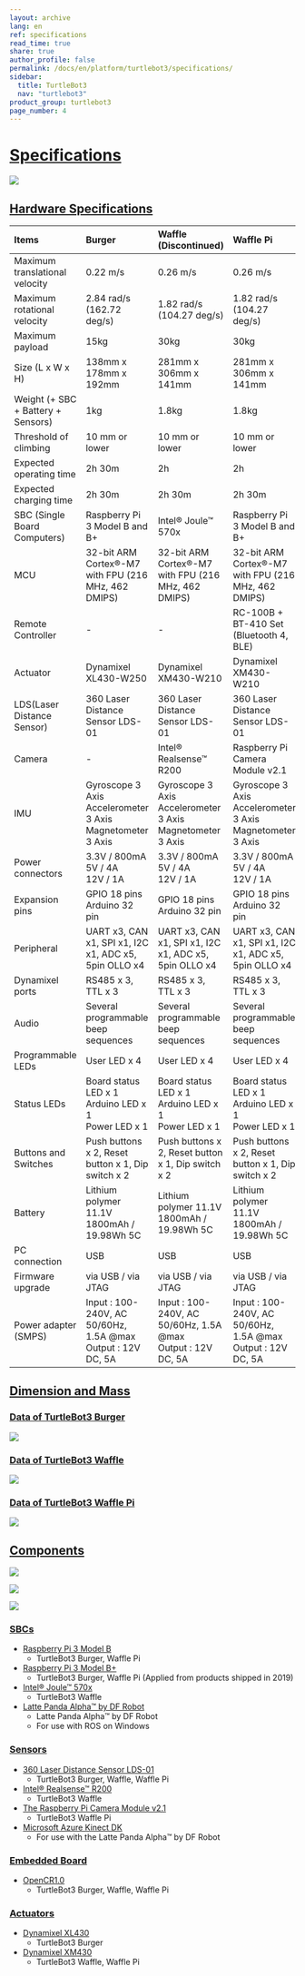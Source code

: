 ```yaml
---
layout: archive
lang: en
ref: specifications
read_time: true
share: true
author_profile: false
permalink: /docs/en/platform/turtlebot3/specifications/
sidebar:
  title: TurtleBot3
  nav: "turtlebot3"
product_group: turtlebot3
page_number: 4
---
```


<div style="counter-reset: h1 3"></div>

# [Specifications](#specifications)

![](/assets/images/platform/turtlebot3/hardware_setup/turtlebot3_models.png)

## [Hardware Specifications](#hardware-specifications)

| Items                              | Burger                                                              | Waffle (Discontinued)                                               | Waffle Pi                                                           |
| :--------------------------------- | :------------------------------------------------------------------ | :------------------------------------------------------------------ | :------------------------------------------------------------------ |
| Maximum translational velocity     | 0.22 m/s                                                            | 0.26 m/s                                                            | 0.26 m/s                                                            |
| Maximum rotational velocity        | 2.84 rad/s (162.72 deg/s)                                           | 1.82 rad/s (104.27 deg/s)                                           | 1.82 rad/s (104.27 deg/s)                                           |
| Maximum payload                    | 15kg                                                                | 30kg                                                                | 30kg                                                                |
| Size (L x W x H)                   | 138mm x 178mm x 192mm                                               | 281mm x 306mm x 141mm                                               | 281mm x 306mm x 141mm                                               |
| Weight (+ SBC + Battery + Sensors) | 1kg                                                                 | 1.8kg                                                               | 1.8kg                                                               |
| Threshold of climbing              | 10 mm or lower                                                      | 10 mm or lower                                                      | 10 mm or lower                                                      |
| Expected operating time            | 2h 30m                                                              | 2h                                                                  | 2h                                                                  |
| Expected charging time             | 2h 30m                                                              | 2h 30m                                                              | 2h 30m                                                              |
| SBC (Single Board Computers)       | Raspberry Pi 3 Model B and B+                                       | Intel® Joule™ 570x                                                  | Raspberry Pi 3 Model B and B+                                       |
| MCU                                | 32-bit ARM Cortex®-M7 with FPU (216 MHz, 462 DMIPS)                 | 32-bit ARM Cortex®-M7 with FPU (216 MHz, 462 DMIPS)                 | 32-bit ARM Cortex®-M7 with FPU (216 MHz, 462 DMIPS)                 |
| Remote Controller                  | -                                                                   | -                                                                   | RC-100B + BT-410 Set (Bluetooth 4, BLE)                             |
| Actuator                           | Dynamixel XL430-W250                                                | Dynamixel XM430-W210                                                | Dynamixel XM430-W210                                                |
| LDS(Laser Distance Sensor)         | 360 Laser Distance Sensor LDS-01                                    | 360 Laser Distance Sensor LDS-01                                    | 360 Laser Distance Sensor LDS-01                                    |
| Camera                             | -                                                                   | Intel® Realsense™ R200                                              | Raspberry Pi Camera Module v2.1                                     |
| IMU                                | Gyroscope 3 Axis<br />Accelerometer 3 Axis<br />Magnetometer 3 Axis | Gyroscope 3 Axis<br />Accelerometer 3 Axis<br />Magnetometer 3 Axis | Gyroscope 3 Axis<br />Accelerometer 3 Axis<br />Magnetometer 3 Axis |
| Power connectors                   | 3.3V / 800mA<br />5V / 4A<br />12V / 1A                             | 3.3V / 800mA<br />5V / 4A<br />12V / 1A                             | 3.3V / 800mA<br />5V / 4A<br />12V / 1A                             |
| Expansion pins                     | GPIO 18 pins<br />Arduino 32 pin                                    | GPIO 18 pins<br />Arduino 32 pin                                    | GPIO 18 pins<br />Arduino 32 pin                                    |
| Peripheral                         | UART x3, CAN x1, SPI x1, I2C x1, ADC x5, 5pin OLLO x4               | UART x3, CAN x1, SPI x1, I2C x1, ADC x5, 5pin OLLO x4               | UART x3, CAN x1, SPI x1, I2C x1, ADC x5, 5pin OLLO x4               |
| Dynamixel ports                    | RS485 x 3, TTL x 3                                                  | RS485 x 3, TTL x 3                                                  | RS485 x 3, TTL x 3                                                  |
| Audio                              | Several programmable beep sequences                                 | Several programmable beep sequences                                 | Several programmable beep sequences                                 |
| Programmable LEDs                  | User LED x 4                                                        | User LED x 4                                                        | User LED x 4                                                        |
| Status LEDs                        | Board status LED x 1<br />Arduino LED x 1<br />Power LED x 1        | Board status LED x 1<br />Arduino LED x 1<br />Power LED x 1        | Board status LED x 1<br />Arduino LED x 1<br />Power LED x 1        |
| Buttons and Switches               | Push buttons x 2, Reset button x 1, Dip switch x 2                  | Push buttons x 2, Reset button x 1, Dip switch x 2                  | Push buttons x 2, Reset button x 1, Dip switch x 2                  |
| Battery                            | Lithium polymer 11.1V 1800mAh / 19.98Wh 5C                          | Lithium polymer 11.1V 1800mAh / 19.98Wh 5C                          | Lithium polymer 11.1V 1800mAh / 19.98Wh 5C                          |
| PC connection                      | USB                                                                 | USB                                                                 | USB                                                                 |
| Firmware upgrade                   | via USB / via JTAG                                                  | via USB / via JTAG                                                  | via USB / via JTAG                                                  |
| Power adapter (SMPS)               | Input : 100-240V, AC 50/60Hz, 1.5A @max<br />Output : 12V DC, 5A    | Input : 100-240V, AC 50/60Hz, 1.5A @max<br />Output : 12V DC, 5A    | Input : 100-240V, AC 50/60Hz, 1.5A @max<br />Output : 12V DC, 5A    |

## [Dimension and Mass](#dimension-and-mass)

### [Data of TurtleBot3 Burger](#data-of-turtlebot3-burger)

![](/assets/images/platform/turtlebot3/hardware_setup/turtlebot3_dimension1.png)

### [Data of TurtleBot3 Waffle](#data-of-turtlebot3-waffle)

![](/assets/images/platform/turtlebot3/hardware_setup/turtlebot3_dimension2.png)

### [Data of TurtleBot3 Waffle Pi](#data-of-turtlebot3-waffle-pi)

![](/assets/images/platform/turtlebot3/hardware_setup/turtlebot3_dimension3.png)

## [Components](#components)

![](/assets/images/platform/turtlebot3/hardware_setup/turtlebot3_burger_components.png)

![](/assets/images/platform/turtlebot3/hardware_setup/turtlebot3_waffle_components.png)

![](/assets/images/platform/turtlebot3/hardware_setup/turtlebot3_waffle_pi_components.png)

### [SBCs](#sbcs)

- [Raspberry Pi 3 Model B](https://www.raspberrypi.org/products/raspberry-pi-3-model-b/)
  - TurtleBot3 Burger, Waffle Pi
- [Raspberry Pi 3 Model B+](https://www.raspberrypi.org/products/raspberry-pi-3-model-b-plus/)
  - TurtleBot3 Burger, Waffle Pi (Applied from products shipped in 2019)
- [Intel® Joule™ 570x](http://ark.intel.com/products/96414/Intel-Joule-570x-Developer-Kit)
  - TurtleBot3 Waffle
- [Latte Panda Alpha™ by DF Robot](https://www.dfrobot.com/product-1727.html)
  - Latte Panda Alpha™ by DF Robot
  - For use with ROS on Windows


### [Sensors](#sensors)

- [360 Laser Distance Sensor LDS-01](/docs/en/platform/turtlebot3/appendix_lds_01/)
  - TurtleBot3 Burger, Waffle, Waffle Pi
- [Intel® Realsense™ R200](https://software.intel.com/en-us/RealSense/R200Camera)
  - TurtleBot3 Waffle
- [The Raspberry Pi Camera Module v2.1](https://www.raspberrypi.org/products/camera-module-v2/)
  - TurtleBot3 Waffle Pi
- [Microsoft Azure Kinect DK](https://azure.microsoft.com/en-us/services/kinect-dk/)
  - For use with the Latte Panda Alpha™ by DF Robot


### [Embedded Board](#Embedded-board)

- [OpenCR1.0](/docs/en/platform/turtlebot3/appendix_opencr1_0/)
  - TurtleBot3 Burger, Waffle, Waffle Pi

### [Actuators](#actuators)

- [Dynamixel XL430](/docs/en/dxl/x/xl430-w250/)
  - TurtleBot3 Burger
- [Dynamixel XM430](/docs/en/dxl/x/xm430-w210/)
  - TurtleBot3 Waffle, Waffle Pi
